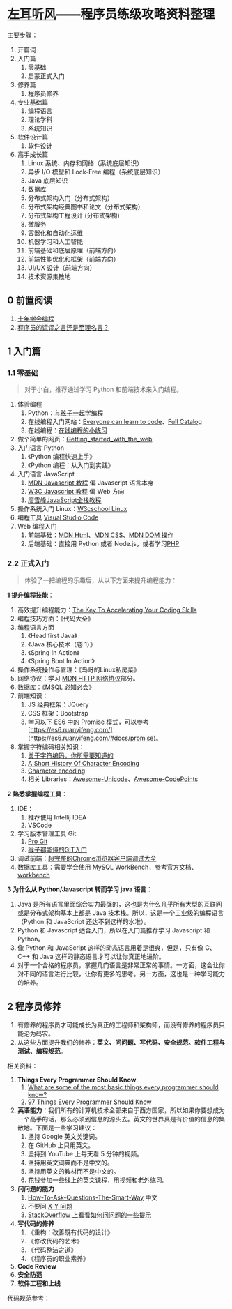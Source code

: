 # [左耳听风](https://time.geekbang.org/column/article/8136)——程序员练级攻略资料整理

主要步骤：

1. 开篇词
2. 入门篇
   1. 零基础
   2. 启蒙正式入门
3. 修养篇
   1. 程序员修养
4. 专业基础篇
   1. 编程语言
   2. 理论学科
   3. 系统知识
5. 软件设计篇
   1. 软件设计
6. 高手成长篇
   1. Linux 系统、内存和网络（系统底层知识）
   2. 异步 I/O 模型和 Lock-Free 编程（系统底层知识）
   3. Java 底层知识
   4. 数据库
   5. 分布式架构入门（分布式架构）
   6. 分布式架构经典图书和论文（分布式架构）
   7. 分布式架构工程设计 (分布式架构)
   8. 微服务
   9. 容器化和自动化运维
   10. 机器学习和人工智能
   11. 前端基础和底层原理（前端方向）
   12. 前端性能优化和框架（前端方向）
   13. UI/UX 设计（前端方向）
   14. 技术资源集散地

## 0 前置阅读

1. [十年学会编程](https://liuyandong.com/2017/10/25/122/)
2. [程序员的谎谬之言还是至理名言？](https://coolshell.cn/articles/4235.html)

## 1 入门篇

### 1.1 零基础

>对于小白，推荐通过学习 Python 和前端技术来入门编程。

1. 体验编程
   1. Python：[与孩子一起学编程](https://book.douban.com/subject/5338024/)
   2. 在线编程入门网站：[Everyone can learn to code](https://www.blackbird.school/)、[Full Catalog](https://www.codecademy.com/catalog/subject/all)
   3. 在线编程：[在线编程的小练习](http://www.codeabbey.com/index/task_list)
2. 做个简单的网页：[Getting_started_with_the_web](https://developer.mozilla.org/zh-CN/docs/Learn/Getting_started_with_the_web)
3. 入门语言 Python
   1. 《Python 编程快速上手》
   2. 《Python 编程：从入门到实践》
4. 入门语言 JavaScript
   1. [MDN Javascript 教程](https://developer.mozilla.org/zh-CN/docs/Web/JavaScript) 偏 Javascript 语言本身
   2. [W3C Javascript 教程](https://www.w3school.com.cn/js/index.asp) 偏 Web 方向
   3. [廖雪峰JavaScript全栈教程](https://www.liaoxuefeng.com/wiki/1022910821149312)
5. 操作系统入门 Linux：[W3cschool Linux](https://www.w3cschool.cn/linux/)
6. 编程工具 [Visual Studio Code](https://www.gitbook.com/book/jeasonstudio/vscode-cn-doc/details)
7. Web 编程入门
   1. 前端基础：[MDN Html](https://developer.mozilla.org/zh-CN/docs/Web/HTML)、[MDN CSS](https://developer.mozilla.org/zh-CN/docs/Web/CSS)、[MDN DOM 操作](https://www.w3schools.com/js/js_htmldom.asp)
   2. 后端基础：直接用 Python 或者 Node.js，或者学习[PHP](https://www.w3school.com.cn/php/index.asp)

### 2.2 正式入门

>体验了一把编程的乐趣后，从以下方面来提升编程能力：

**1 提升编程技能**：

1. 高效提升编程能力：[The Key To Accelerating Your Coding Skills](http://blog.thefirehoseproject.com/posts/learn-to-code-and-be-self-reliant/)
2. 编程技巧方面：《代码大全》
3. 编程语言方面
   1. 《Head first Java》
   2. 《Java 核心技术（卷 1）》
   3. 《Spring In Action》
   4. 《Spring Boot In Action》
4. 操作系统操作与管理：《鸟哥的Linux私房菜》
5. 网络协议：学习 [MDN HTTP 网络协议](https://developer.mozilla.org/zh-CN/docs/Web/HTTP)部分。
6. 数据库：《MSQL 必知必会》
7. 前端知识：
   1. JS 经典框架：JQuery
   2. CSS 框架：Bootstrap
   3. 学习以下 ES6 中的 Promise 模式，可以参考 [https://es6.ruanyifeng.com/](https://es6.ruanyifeng.com/#docs/promise)。
8. 掌握字符编码相关知识：
   1. [关于字符编码，你所需要知道的](https://www.cnblogs.com/kevinyang/archive/2010/06/18/1760597.html)
   2. [A Short History Of Character Encoding](http://www.thedatastudio.net/history_of_character_encoding.htm)
   3. [Character encoding](https://en.wikipedia.org/wiki/Character_encoding)
   4. 相关 Libraries：[Awesome-Unicode](https://github.com/Wisdom/Awesome-Unicode)、[Awesome-CodePoints](https://github.com/Codepoints/awesome-codepoints)

**2 熟悉掌握编程工具**：

1. IDE：
   1. 推荐使用 Intellij IDEA
   2. VSCode
2. 学习版本管理工具 Git
   1. [Pro Git](https://git-scm.com/book/zh/v2/)
   2. [猴子都能懂的GIT入门](https://backlog.com/git-tutorial/cn/)
3. 调试前端：[超完整的Chrome浏览器客户端调试大全](http://www.igeekbar.com/igeekbar/post/156.htm)
4. 数据库工具：需要学会使用 MySQL WorkBench，参考[官方文档](https://dev.mysql.com/doc/refman/5.7/en/)、[workbench](https://www.mysql.com/cn/products/workbench/)

**3 为什么从 Python/Javascript 转而学习 java 语言**：

1. Java 是所有语言里面综合实力最强的，这也是为什么几乎所有大型的互联网或是分布式架构基本上都是 Java 技术栈。所以，这是一个工业级的编程语言（Python 和 JavaScript 还达不到这样的水准）。
2. Python 和 Javascript 适合入门，所以在入门篇推荐学习 Javascript 和 Python。
3. 像 Python 和 JavaScript 这样的动态语言用着是很爽，但是，只有像 C、C++ 和 Java 这样的静态语言才可以让你真正地进阶。
4. 对于一个合格的程序员，掌握几门语言是非常正常的事情。一方面，这会让你对不同的语言进行比较，让你有更多的思考。另一方面，这也是一种学习能力的培养。

## 2 程序员修养

1. 有修养的程序员才可能成长为真正的工程师和架构师，而没有修养的程序员只能沦为码农。
2. 从这些方面提升我们的修养：**英文、问问题、写代码、安全规范、软件工程与测试、编程规范**。

相关资料：

1. **Things Every Programmer Should Know**.
   1. [What are some of the most basic things every programmer should know?](https://www.quora.com/What-are-some-of-the-most-basic-things-every-programmer-should-know)
   2. [97 Things Every Programmer Should Know](https://97-things-every-x-should-know.gitbooks.io/97-things-every-programmer-should-know/content/en/index.html)
2. **英语能力**：我们所有的计算机技术全部来自于西方国家，所以如果你要想成为一个高手的话，那么必须到信息的源头去。英文的世界真是有价值的信息的集散地。下面是一些学习建议：
   1. 坚持 Google 英文关键词。
   2. 在 GitHub 上只用英文。
   3. 坚持到 YouTube 上每天看 5 分钟的视频。
   4. 坚持用英文词典而不是中文的。
   5. 坚持用英文的教材而不是中文的。
   6. 花钱参加一些线上的英文课程，用视频和老外练习。
3. **问问题的能力**
   1. [How-To-Ask-Questions-The-Smart-Way](https://github.com/tvvocold/How-To-Ask-Questions-The-Smart-Way) 中文
   2. 不要问 [X-Y 问题](https://coolshell.cn/articles/10804.html)
   3. [StackOverflow 上看看如何问问题的一些提示](https://meta.stackexchange.com/questions/7931/faq-for-stack-exchange-sites)
4. **写代码的修养**
   1. 《重构：改善既有代码的设计》
   2. 《修改代码的艺术》
   3. 《代码整洁之道》
   4. 《程序员的职业素养》
5. **Code Review**
6. **安全防范**
7. **软件工程和上线**

代码规范参考：
